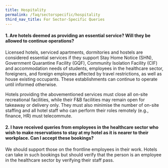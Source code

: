 ```yaml
---
title: Hospitality
permalink: /faq/sectorspecific/hospitality
third_nav_title: For Sector-Specific Queries
---
```


#### **1. Are hotels deemed as providing an essential service? Will they be allowed to continue operations?**
Licensed hotels, serviced apartments, dormitories and hostels are considered essential services if they support Stay Home Notice (SHN), Government Quarantine Facility (GQF), Community Isolation Facility (CIF) and accommodation needs of students, employees in the healthcare sector, foreigners, and foreign employees affected by travel restrictions, as well as house existing occupants. These establishments can continue to operate until informed otherwise.

Hotels providing the abovementioned services must close all on-site recreational facilities, while their F&B facilities may remain open for takeaway or delivery only. They must also minimise the number of on-site staffing and all hotel staff who can perform their roles remotely (e.g., finance, HR) must telecommute.

#### **2. I have received queries from employees in the healthcare sector who wish to make reservations to stay at my hotel as it is nearer to their workplace. Can I accept these bookings?**
We should support those on the frontline employees in their work. Hotels can take in such bookings but should verify that the person is an employee in the healthcare sector by verifying their staff pass.
